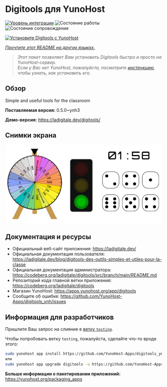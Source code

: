 <!--
Важно: этот README был автоматически сгенерирован <https://github.com/YunoHost/apps/tree/master/tools/readme_generator>
Он НЕ ДОЛЖЕН редактироваться вручную.
-->

# Digitools для YunoHost

[![Уровень интеграции](https://apps.yunohost.org/badge/integration/digitools)](https://ci-apps.yunohost.org/ci/apps/digitools/)
![Состояние работы](https://apps.yunohost.org/badge/state/digitools)
![Состояние сопровождения](https://apps.yunohost.org/badge/maintained/digitools)

[![Установите Digitools с YunoHost](https://install-app.yunohost.org/install-with-yunohost.svg)](https://install-app.yunohost.org/?app=digitools)

*[Прочтите этот README на других языках.](./ALL_README.md)*

> *Этот пакет позволяет Вам установить Digitools быстро и просто на YunoHost-сервер.*  
> *Если у Вас нет YunoHost, пожалуйста, посмотрите [инструкцию](https://yunohost.org/install), чтобы узнать, как установить его.*

## Обзор

Simple and useful tools for the classroom

**Поставляемая версия:** 0.5.0~ynh3

**Демо-версия:** <https://ladigitale.dev/digitools/>

## Снимки экрана

![Снимок экрана Digitools](./doc/screenshots/screenshot.jpg)

## Документация и ресурсы

- Официальный веб-сайт приложения: <https://ladigitale.dev/>
- Официальная документация пользователя: <https://ladigitale.dev/blog/digitools-des-outils-simples-et-utiles-pour-la-classe>
- Официальная документация администратора: <https://codeberg.org/ladigitale/digitools/src/branch/main/README.md>
- Репозиторий кода главной ветки приложения: <https://codeberg.org/ladigitale/digitools>
- Магазин YunoHost: <https://apps.yunohost.org/app/digitools>
- Сообщите об ошибке: <https://github.com/YunoHost-Apps/digitools_ynh/issues>

## Информация для разработчиков

Пришлите Ваш запрос на слияние в [ветку `testing`](https://github.com/YunoHost-Apps/digitools_ynh/tree/testing).

Чтобы попробовать ветку `testing`, пожалуйста, сделайте что-то вроде этого:

```bash
sudo yunohost app install https://github.com/YunoHost-Apps/digitools_ynh/tree/testing --debug
или
sudo yunohost app upgrade digitools -u https://github.com/YunoHost-Apps/digitools_ynh/tree/testing --debug
```

**Больше информации о пакетировании приложений:** <https://yunohost.org/packaging_apps>

